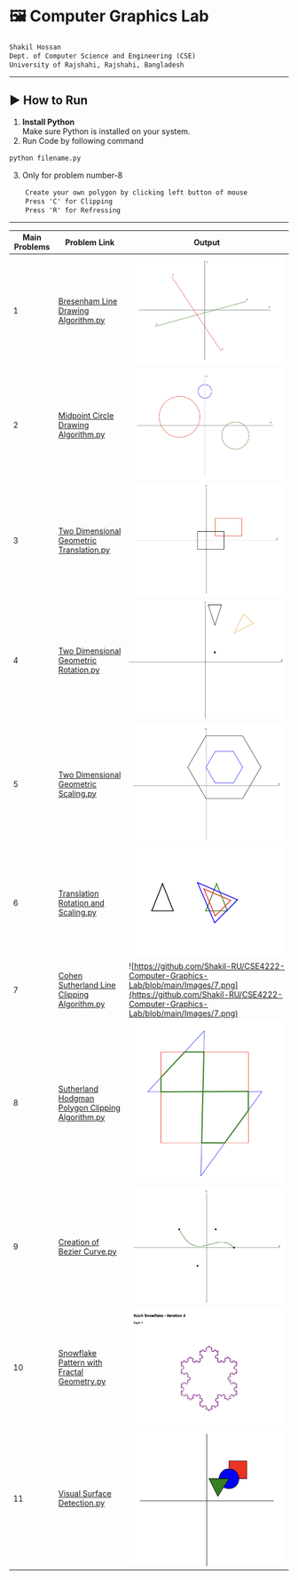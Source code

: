 # 🖼️ Computer Graphics Lab

    Shakil Hossan  
    Dept. of Computer Science and Engineering (CSE)  
    University of Rajshahi, Rajshahi, Bangladesh

---

## ▶️ How to Run

1. **Install Python**  
   Make sure Python is installed on your system.
2. Run Code by following command

```bash
python filename.py
```
3. Only for problem number-8
```
    Create your own polygon by clicking left button of mouse
    Press 'C' for Clipping
    Press 'R' for Refressing
```
---


| Main Problems | Problem Link | Output |
|------------|---------------|---------|
| 1 | [Bresenham Line Drawing Algorithm.py](https://github.com/Shakil-RU/CSE4222-Computer-Graphics-Lab/blob/main/Main%20Problems/1.%20Bresenham%20Line%20Drawing%20Algorithm.py) | ![Line Drawing](https://github.com/Shakil-RU/CSE4222-Computer-Graphics-Lab/blob/main/Images/1.png) |
| 2 | [Midpoint Circle Drawing Algorithm.py](https://github.com/Shakil-RU/CSE4222-Computer-Graphics-Lab/blob/main/Main%20Problems/2.%20Midpoint%20Circle%20Drawing%20Algorithm.py) | ![Circle Drawing](https://github.com/Shakil-RU/CSE4222-Computer-Graphics-Lab/blob/main/Images/2.png) |
| 3 | [Two Dimensional Geometric Translation.py](https://github.com/Shakil-RU/CSE4222-Computer-Graphics-Lab/blob/main/Main%20Problems/3.%20Two%20Dimensional%20Geometric%20Translation.py) | ![2D Translation](https://github.com/Shakil-RU/CSE4222-Computer-Graphics-Lab/blob/main/Images/3.png) |
| 4 | [Two Dimensional Geometric Rotation.py](https://github.com/Shakil-RU/CSE4222-Computer-Graphics-Lab/blob/main/Main%20Problems/4.%20Two%20Dimensional%20Geometric%20Rotation.py) | ![2D Rotation](https://github.com/Shakil-RU/CSE4222-Computer-Graphics-Lab/blob/main/Images/4.png) |
| 5 | [Two Dimensional Geometric Scaling.py](https://github.com/Shakil-RU/CSE4222-Computer-Graphics-Lab/blob/main/Main%20Problems/5.%20Two%20Dimensional%20Geometric%20Scaling.py) | ![2D Scaling](https://github.com/Shakil-RU/CSE4222-Computer-Graphics-Lab/blob/main/Images/5.png) |
| 6 | [Translation Rotation and Scaling.py](https://github.com/Shakil-RU/CSE4222-Computer-Graphics-Lab/blob/main/Main%20Problems/6.Translation%20Rotation%20and%20Scaling.py) | ![Transformations](https://github.com/Shakil-RU/CSE4222-Computer-Graphics-Lab/blob/main/Images/6.png) |
| 7 | [Cohen Sutherland Line Clipping Algorithm.py](https://github.com/Shakil-RU/CSE4222-Computer-Graphics-Lab/blob/main/Main%20Problems/7.%20Cohen%20Sutherland%20Line%20Clipping%20Algorithm.py) | ![https://github.com/Shakil-RU/CSE4222-Computer-Graphics-Lab/blob/main/Images/7.png](https://github.com/Shakil-RU/CSE4222-Computer-Graphics-Lab/blob/main/Images/7.png) |
| 8 | [Sutherland Hodgman Polygon Clipping Algorithm.py](https://github.com/Shakil-RU/CSE4222-Computer-Graphics-Lab/blob/main/Main%20Problems/8.%20Sutherland%20Hodgman%20Polygon%20Clipping%20Algorithm.py) | ![Polygon Clipping](https://github.com/Shakil-RU/CSE4222-Computer-Graphics-Lab/blob/main/Images/8.png) |
| 9 | [Creation of Bezier Curve.py](https://github.com/Shakil-RU/CSE4222-Computer-Graphics-Lab/blob/main/Main%20Problems/9.%20Creation%20of%20Bezier%20Curve.py) | ![Bezier Curve](https://github.com/Shakil-RU/CSE4222-Computer-Graphics-Lab/blob/main/Images/9.png) |
| 10 | [Snowflake Pattern with Fractal Geometry.py](https://github.com/Shakil-RU/CSE4222-Computer-Graphics-Lab/blob/main/Main%20Problems/10.%20Snowflake%20Pattern%20with%20Fractal%20Geometry.py) | ![Snowflake Fractal](https://github.com/Shakil-RU/CSE4222-Computer-Graphics-Lab/blob/main/Images/10.png) |
| 11 | [Visual Surface Detection.py](https://github.com/Shakil-RU/CSE4222-Computer-Graphics-Lab/blob/main/Main%20Problems/11.%20Visual%20Surface%20Detection.py) | ![Visual Surface](https://github.com/Shakil-RU/CSE4222-Computer-Graphics-Lab/blob/main/Images/11.png) |
